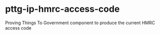 # pttg-ip-hmrc-access-code
Proving Things To Government component to produce the current HMRC access code

